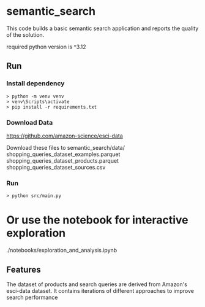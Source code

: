 # semantic_search
This code builds a basic semantic search application and reports the quality of the solution.

required python version is ^3.12

## Run

### Install dependency
```shell
> python -m venv venv
> venv\Scripts\activate
> pip install -r requirements.txt
```

### Download Data
https://github.com/amazon-science/esci-data

Download these files to semantic_search/data/
shopping_queries_dataset_examples.parquet
shopping_queries_dataset_products.parquet
shopping_queries_dataset_sources.csv

### Run
```shell
> python src/main.py
```
# Or use the notebook for interactive exploration
./notebooks/exploration_and_analysis.ipynb


## Features
The dataset of products and search queries are derived from Amazon's esci-data dataset. It contains iterations of different approaches to improve search performance

